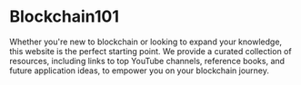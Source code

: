 # Blockchain101
 Whether you're new to blockchain or looking to expand your knowledge, this website is the perfect starting point. We provide a curated collection of resources, including links to top YouTube channels,  reference books, and future application ideas, to empower you on your blockchain journey.
